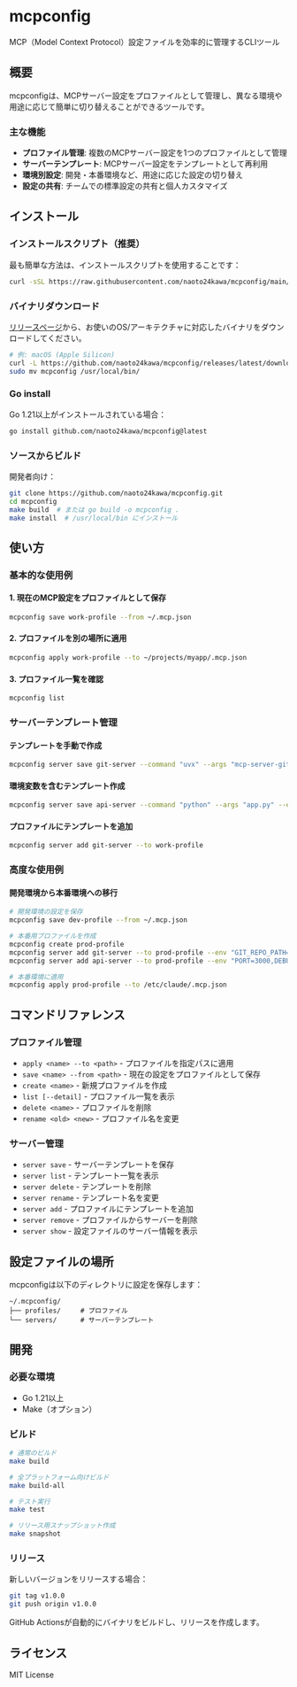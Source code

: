 # mcpconfig

MCP（Model Context Protocol）設定ファイルを効率的に管理するCLIツール

## 概要

mcpconfigは、MCPサーバー設定をプロファイルとして管理し、異なる環境や用途に応じて簡単に切り替えることができるツールです。

### 主な機能

- **プロファイル管理**: 複数のMCPサーバー設定を1つのプロファイルとして管理
- **サーバーテンプレート**: MCPサーバー設定をテンプレートとして再利用
- **環境別設定**: 開発・本番環境など、用途に応じた設定の切り替え
- **設定の共有**: チームでの標準設定の共有と個人カスタマイズ

## インストール

### インストールスクリプト（推奨）

最も簡単な方法は、インストールスクリプトを使用することです：

```bash
curl -sSL https://raw.githubusercontent.com/naoto24kawa/mcpconfig/main/install.sh | bash
```

### バイナリダウンロード

[リリースページ](https://github.com/naoto24kawa/mcpconfig/releases)から、お使いのOS/アーキテクチャに対応したバイナリをダウンロードしてください。

```bash
# 例: macOS (Apple Silicon)
curl -L https://github.com/naoto24kawa/mcpconfig/releases/latest/download/mcpconfig_Darwin_arm64.tar.gz | tar xz
sudo mv mcpconfig /usr/local/bin/
```

### Go install

Go 1.21以上がインストールされている場合：

```bash
go install github.com/naoto24kawa/mcpconfig@latest
```

### ソースからビルド

開発者向け：

```bash
git clone https://github.com/naoto24kawa/mcpconfig.git
cd mcpconfig
make build  # または go build -o mcpconfig .
make install  # /usr/local/bin にインストール
```

## 使い方

### 基本的な使用例

#### 1. 現在のMCP設定をプロファイルとして保存

```bash
mcpconfig save work-profile --from ~/.mcp.json
```

#### 2. プロファイルを別の場所に適用

```bash
mcpconfig apply work-profile --to ~/projects/myapp/.mcp.json
```

#### 3. プロファイル一覧を確認

```bash
mcpconfig list
```

### サーバーテンプレート管理

#### テンプレートを手動で作成

```bash
mcpconfig server save git-server --command "uvx" --args "mcp-server-git,--repository,/path/to/repo"
```

#### 環境変数を含むテンプレート作成

```bash
mcpconfig server save api-server --command "python" --args "app.py" --env "PORT=8080,DEBUG=true"
```

#### プロファイルにテンプレートを追加

```bash
mcpconfig server add git-server --to work-profile
```

### 高度な使用例

#### 開発環境から本番環境への移行

```bash
# 開発環境の設定を保存
mcpconfig save dev-profile --from ~/.mcp.json

# 本番用プロファイルを作成
mcpconfig create prod-profile
mcpconfig server add git-server --to prod-profile --env "GIT_REPO_PATH=/prod/repo"
mcpconfig server add api-server --to prod-profile --env "PORT=3000,DEBUG=false"

# 本番環境に適用
mcpconfig apply prod-profile --to /etc/claude/.mcp.json
```

## コマンドリファレンス

### プロファイル管理

- `apply <name> --to <path>` - プロファイルを指定パスに適用
- `save <name> --from <path>` - 現在の設定をプロファイルとして保存
- `create <name>` - 新規プロファイルを作成
- `list [--detail]` - プロファイル一覧を表示
- `delete <name>` - プロファイルを削除
- `rename <old> <new>` - プロファイル名を変更

### サーバー管理

- `server save` - サーバーテンプレートを保存
- `server list` - テンプレート一覧を表示
- `server delete` - テンプレートを削除
- `server rename` - テンプレート名を変更
- `server add` - プロファイルにテンプレートを追加
- `server remove` - プロファイルからサーバーを削除
- `server show` - 設定ファイルのサーバー情報を表示

## 設定ファイルの場所

mcpconfigは以下のディレクトリに設定を保存します：

```
~/.mcpconfig/
├── profiles/     # プロファイル
└── servers/      # サーバーテンプレート
```

## 開発

### 必要な環境

- Go 1.21以上
- Make（オプション）

### ビルド

```bash
# 通常のビルド
make build

# 全プラットフォーム向けビルド
make build-all

# テスト実行
make test

# リリース用スナップショット作成
make snapshot
```

### リリース

新しいバージョンをリリースする場合：

```bash
git tag v1.0.0
git push origin v1.0.0
```

GitHub Actionsが自動的にバイナリをビルドし、リリースを作成します。

## ライセンス

MIT License